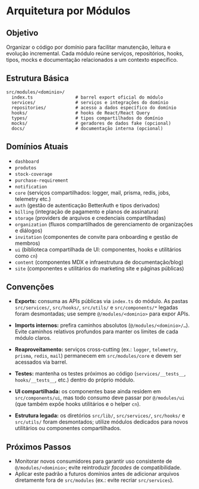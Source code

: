 # Arquitetura por Módulos

## Objetivo

Organizar o código por domínio para facilitar manutenção, leitura e evolução incremental. Cada módulo reúne serviços, repositórios, hooks, tipos, mocks e documentação relacionados a um contexto específico.

## Estrutura Básica

```
src/modules/<dominio>/
  index.ts                # barrel export oficial do módulo
  services/               # serviços e integrações do domínio
  repositories/           # acesso a dados específico do domínio
  hooks/                  # hooks de React/React Query
  types/                  # tipos compartilhados do domínio
  mocks/                  # geradores de dados fake (opcional)
  docs/                   # documentação interna (opcional)
```

## Domínios Atuais

- `dashboard`
- `produtos`
- `stock-coverage`
- `purchase-requirement`
- `notification`
- `core` (serviços compartilhados: logger, mail, prisma, redis, jobs, telemetry etc.)
- `auth` (gestão de autenticação BetterAuth e tipos derivados)
- `billing` (integração de pagamento e planos de assinatura)
- `storage` (providers de arquivos e credenciais compartilhadas)
- `organization` (fluxos compartilhados de gerenciamento de organizações e diálogos)
- `invitation` (componentes de convite para onboarding e gestão de membros)
- `ui` (biblioteca compartilhada de UI: componentes, hooks e utilitários como `cn`)
- `content` (componentes MDX e infraestrutura de documentação/blog)
- `site` (componentes e utilitários do marketing site e páginas públicas)

## Convenções

- **Exports:** consuma as APIs públicas via `index.ts` do módulo. As pastas `src/services/`, `src/hooks/`, `src/utils/` e `src/components/*` legadas foram desmontadas; use sempre `@/modules/<dominio>` para expor APIs.
- **Imports internos:** prefira caminhos absolutos (`@/modules/<dominio>/…`). Evite caminhos relativos profundos para manter os limites de cada módulo claros.
- **Reaproveitamento:** serviços cross-cutting (ex.: `logger`, `telemetry`, `prisma`, `redis`, `mail`) permanecem em `src/modules/core` e devem ser acessados via barrel.
- **Testes:** mantenha os testes próximos ao código (`services/__tests__`, `hooks/__tests__`, etc.) dentro do próprio módulo.
- **UI compartilhada:** os componentes base ainda residem em `src/components/ui`, mas todo consumo deve passar por `@/modules/ui` (que também expõe hooks utilitários e o helper `cn`).

- **Estrutura legada:** os diretórios `src/lib/`, `src/services/`, `src/hooks/` e `src/utils/` foram desmontados; utilize módulos dedicados para novos utilitários ou componentes compartilhados.

## Próximos Passos

- Monitorar novos consumidores para garantir uso consistente de `@/modules/<dominio>`; evite reintroduzir _facades_ de compatibilidade.
- Aplicar este padrão a futuros domínios antes de adicionar arquivos diretamente fora de `src/modules` (ex.: evite recriar `src/services`).
